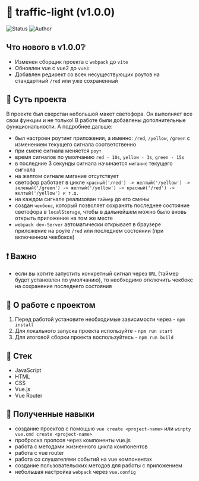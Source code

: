 # :vertical_traffic_light: traffic-light (v1.0.0)

<p>
  <img alt="Status" src="https://img.shields.io/badge/status-released-green" >
  <img alt="Author" src="https://img.shields.io/badge/author-MaximSinyukov-blue" />
</p>

## Что нового в v1.0.0:grey_question:
- Изменен сборщик проекта с `webpack` до `vite`
- Обновлен vue с vue2 до `vue3`
- Добавлен редирект со всех несуществующих роутов на стандартный `/red` или уже сохраненный

## :book: Суть проекта

В проекте был сверстан небольшой макет светофора. Он выполняет все свои функции и не только! В работе были добавлены дополнительные функциональности. А подробнее дальше:

* был настроен роутинг приложения, а именно: `/red`, `/yellow`, `/green` с изменением текущего сигнала соответственно
* при смене сигнала меняется `роут`
* время сигналов по умолчанию `red - 10s`, `yellow - 3s`, `green - 15s`
* в последние 3 секунды сигнала начинается `мигание` текущего сигнала
* на желтом сигнале мигание отсутствует
* светофор работает в цикле `красный('/red') -> желтый('/yellow') -> зеленый('/green') -> желтый('/yellow') -> красный('/red') -> желтый('/yellow') и т.д.`
* на каждом сигнале реализован `таймер` до его смены
* создан `чекбокс`, который позволяет сохранять последнее состояние светофора в `localStorage`, чтобы в дальнейшем можно было вновь открыть приложение на том же месте
* `webpack dev-Server` автоматически открывает в браузере приложение на роуте `/red` или последнем состоянии (при включенном чекбоксе)

## :heavy_exclamation_mark: Важно

* если вы хотите запустить конкретный сигнал через `URL` (таймер будет установлен по умолчанию), то необходимо отключить чекбокс на сохранение последнего состояния

## :wrench: О работе с проектом

1. Перед работой установите необходимые зависимости через - `npm install`
2. Для локального запуска проекта используйте - `npm run start`
3. Для итоговой сборки проекта воспользуйтесь - `npm run build`

## :bookmark_tabs: Стек

- JavaScript
- HTML
- CSS
- Vue.js
- Vue Router

## :mag_right: Полученные навыки

* создание проектов с помощью `vue create <project-name>` или `winpty vue.cmd create <project-name>`
* проброска пропсов через компоненты vue.js
* работа с методами жизненного цикла компонентов
* работа с vue router
* работа со слушателями событий на vue компонентах
* создание пользовательских методов для работы с приложением
* небольшая настройка `webpack` через `vue.config`
